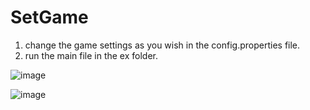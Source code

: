 # SetGame

1. change the game settings as you wish in the config.properties file.
2. run the main file in the ex folder.
 
![image](https://github.com/ShaharDavidovici/SetGame/assets/69918736/3e2a7867-ddb6-4556-a88a-a7a9c4156c05)

![image](https://github.com/ShaharDavidovici/SetGame/assets/69918736/022dabf8-8075-4a5c-bae8-22fecdce57e4)


